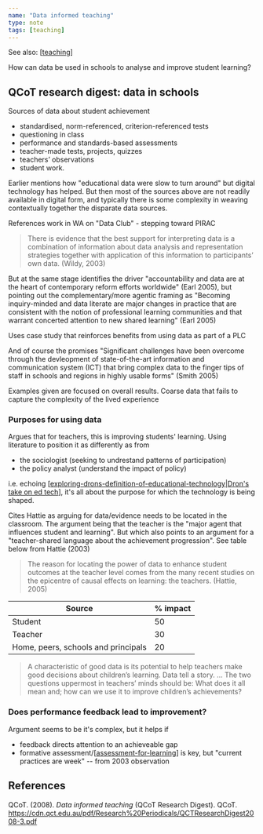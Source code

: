 ```yaml
---
name: "Data informed teaching"
type: note
tags: [teaching]
---
```


See also: [[teaching]]

How can data be used in schools to analyse and improve student learning?

## QCoT research digest: data in schools


Sources of data about student achievement

- standardised, norm-referenced, criterion-referenced tests 
- questioning in class 
- performance and standards-based assessments 
- teacher-made tests, projects, quizzes 
- teachers’ observations 
- student work.

Earlier mentions how "educational data were slow to turn around" but digital technology has helped. But then most of the sources above are not readily available in digital form, and typically there is some complexity in weaving contextually together the disparate data sources.

References work in WA on "Data Club" - stepping toward PIRAC

> There is evidence that the best support for interpreting data is a combination of information about data analysis and representation strategies together with application of this information to participants’ own data. (Wildy, 2003)

But at the same stage identifies the driver "accountability and data are at the heart of contemporary reform efforts worldwide" (Earl 2005), but pointing out the complementary/more agentic framing as "Becoming inquiry-minded and data literate are major changes in practice that are consistent with the notion of professional learning communities and that warrant concerted attention to new shared learning" (Earl 2005)

Uses case study that reinforces benefits from using data as part of a PLC

And of course the promises "Significant challenges have been overcome through the devleopment of state-of-the-art information and communication system (ICT) that bring complex data to the finger tips of staff in schools and regions in highly usable forms" (Smith 2005)

Examples given are focused on overall results. Coarse data that fails to capture the complexity of the lived experience

### Purposes for using data

Argues that for teachers, this is improving students' learning. Using literature to position it as differently as from 

- the sociologist (seeking to undrestand patterns of participation)
- the policy analyst (understand the impact of policy)

i.e. echoing [[exploring-drons-definition-of-educational-technology|Dron's take on ed tech]], it's all about the purpose for which the technology is being shaped.

Cites Hattie as arguing for data/evidence needs to be located in the classroom. The argument being that the teacher is the "major agent that influences student and learning". But which also points to an argument for a "teacher-shared language about the achievement progression". See table below from Hattie (2003)

> The reason for locating the power of data to enhance student outcomes at the teacher level comes from the many recent studies on the epicentre of causal effects on learning: the teachers. (Hattie, 2005)

| Source | % impact |
| --- | --- |
| Student | 50 |
| Teacher | 30 |
| Home, peers, schools and principals | 20 |

> A characteristic of good data is its potential to help teachers make good decisions about children’s learning. Data tell a story. ... The two questions uppermost in teachers’ minds should be: What does it all mean and; how can we use it to improve children’s achievements?

### Does performance feedback lead to improvement?

Argument seems to be it's complex, but it helps if

- feedback directs attention to an achieveable gap
- formative assessment/[[assessment-for-learning]] is key, but "current practices are week" -- from 2003 observation


## References

QCoT. (2008). *Data informed teaching* (QCoT Research Digest). QCoT. <https://cdn.qct.edu.au/pdf/Research%20Periodicals/QCTResearchDigest2008-3.pdf>

[//begin]: # "Autogenerated link references for markdown compatibility"
[teaching]: teaching "Teaching"
[exploring-drons-definition-of-educational-technology|Dron's take on ed tech]: ..%2F..%2Fshare%2Fblog%2F2021%2Fexploring-drons-definition-of-educational-technology "exploring-drons-definition-of-educational-technology"
[assessment-for-learning]: Assessment%2Fassessment-for-learning "assessment-for-learning"
[//end]: # "Autogenerated link references"